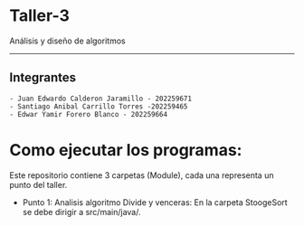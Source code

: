 # Taller-3
Análisis y diseño de algoritmos
***
## Integrantes
```
- Juan Edwardo Calderon Jaramillo - 202259671
- Santiago Anibal Carrillo Torres -202259465
- Edwar Yamir Forero Blanco - 202259664
```
# Como ejecutar los programas:
Este repositorio contiene 3 carpetas (Module), cada una representa un punto del taller.
- Punto 1: Analisis algoritmo Divide y venceras:
En la carpeta StoogeSort se debe dirigir a src/main/java/.
